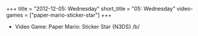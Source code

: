 +++
title = "2012-12-05: Wednesday"
short_title = "05: Wednesday"
video-games = ["paper-mario-sticker-star"]
+++


* Video Game: Paper Mario: Sticker Star {N3DS} /b/